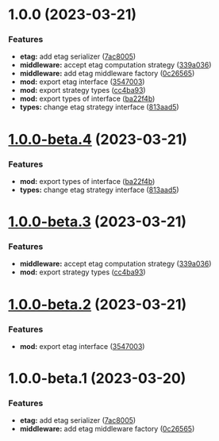 # 1.0.0 (2023-03-21)


### Features

* **etag:** add etag serializer ([7ac8005](https://github.com/httpland/etag-middleware/commit/7ac8005a1cd39c6e924c87933f42ae1cbe21b920))
* **middleware:** accept etag computation strategy ([339a036](https://github.com/httpland/etag-middleware/commit/339a036236891f9ea9a9aad040f2647d459ecfe7))
* **middleware:** add etag middleware factory ([0c26565](https://github.com/httpland/etag-middleware/commit/0c2656524c3e6513913cf8f07b707a5b0a0da05f))
* **mod:** export etag interface ([3547003](https://github.com/httpland/etag-middleware/commit/3547003819adad73b267dbaffe4b9e3ae26161a3))
* **mod:** export strategy types ([cc4ba93](https://github.com/httpland/etag-middleware/commit/cc4ba939c2a77931ab98d56341f497b05ec9382d))
* **mod:** export types of interface ([ba22f4b](https://github.com/httpland/etag-middleware/commit/ba22f4b8fe1e7d0c10e659a33901355a4a2a112b))
* **types:** change etag strategy interface ([813aad5](https://github.com/httpland/etag-middleware/commit/813aad5853e0c4293fbeb51928ea61325f6a3a5a))

# [1.0.0-beta.4](https://github.com/httpland/etag-middleware/compare/1.0.0-beta.3...1.0.0-beta.4) (2023-03-21)


### Features

* **mod:** export types of interface ([ba22f4b](https://github.com/httpland/etag-middleware/commit/ba22f4b8fe1e7d0c10e659a33901355a4a2a112b))
* **types:** change etag strategy interface ([813aad5](https://github.com/httpland/etag-middleware/commit/813aad5853e0c4293fbeb51928ea61325f6a3a5a))

# [1.0.0-beta.3](https://github.com/httpland/etag-middleware/compare/1.0.0-beta.2...1.0.0-beta.3) (2023-03-21)


### Features

* **middleware:** accept etag computation strategy ([339a036](https://github.com/httpland/etag-middleware/commit/339a036236891f9ea9a9aad040f2647d459ecfe7))
* **mod:** export strategy types ([cc4ba93](https://github.com/httpland/etag-middleware/commit/cc4ba939c2a77931ab98d56341f497b05ec9382d))

# [1.0.0-beta.2](https://github.com/httpland/etag-middleware/compare/1.0.0-beta.1...1.0.0-beta.2) (2023-03-21)


### Features

* **mod:** export etag interface ([3547003](https://github.com/httpland/etag-middleware/commit/3547003819adad73b267dbaffe4b9e3ae26161a3))

# 1.0.0-beta.1 (2023-03-20)


### Features

* **etag:** add etag serializer ([7ac8005](https://github.com/httpland/etag-middleware/commit/7ac8005a1cd39c6e924c87933f42ae1cbe21b920))
* **middleware:** add etag middleware factory ([0c26565](https://github.com/httpland/etag-middleware/commit/0c2656524c3e6513913cf8f07b707a5b0a0da05f))
